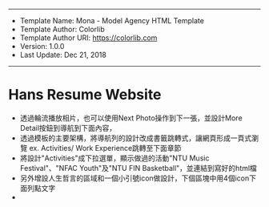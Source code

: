 ------------------------------------------------------
* Template Name: Mona - Model Agency HTML Template
* Template Author: Colorlib
* Template Author URI: https://colorlib.com
* Version: 1.0.0
* Last Update: Dec 21, 2018
-----------------------------------------------------
# Hans Resume Website
* 透過輪流播放相片，也可以使用Next Photo操作到下一張，並設計More Detail按鈕到導航到下面內容，
* 透過模板的主要架構，將導航列的設計改成書籤跳轉式，讓網頁形成一頁式瀏覽 ex. Activities/ Work Experience跳轉至下面章節
* 將設計"Activities"成下拉選單，顯示做過的活動"NTU Music Festival"、"NFAC Youth"及"NTU FIN Basketball"，並連結到寫好的html檔
* 另外增設人生哲言的區域和一個小引號icon做設計，下個區塊中用4個icon下面列點文字
* 
